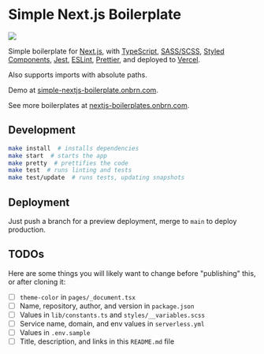 # Simple Next.js Boilerplate

[![](https://github.com/BrunoBernardino/nextjs-boilerplate-simple/workflows/Run%20Tests/badge.svg)](https://github.com/BrunoBernardino/nextjs-boilerplate-simple/actions?workflow=Run+Tests)

Simple boilerplate for [Next.js](https://nextjs.org), with [TypeScript](https://www.typescriptlang.org), [SASS/SCSS](https://sass-lang.com), [Styled Components](https://styled-components.com), [Jest](https://jestjs.io), [ESLint](https://eslint.org/), [Prettier](https://prettier.io/), and deployed to [Vercel](https://vercel.com).

Also supports imports with absolute paths.

Demo at [simple-nextjs-boilerplate.onbrn.com](https://simple-nextjs-boilerplate.onbrn.com).

See more boilerplates at [nextjs-boilerplates.onbrn.com](https://nextjs-boilerplates.onbrn.com).

## Development

```bash
make install  # installs dependencies
make start  # starts the app
make pretty  # prettifies the code
make test  # runs linting and tests
make test/update  # runs tests, updating snapshots
```

## Deployment

Just push a branch for a preview deployment, merge to `main` to deploy production.

## TODOs

Here are some things you will likely want to change before "publishing" this, or after cloning it:

- [ ] `theme-color` in `pages/_document.tsx`
- [ ] Name, repository, author, and version in `package.json`
- [ ] Values in `lib/constants.ts` and `styles/__variables.scss`
- [ ] Service name, domain, and env values in `serverless.yml`
- [ ] Values in `.env.sample`
- [ ] Title, description, and links in this `README.md` file
